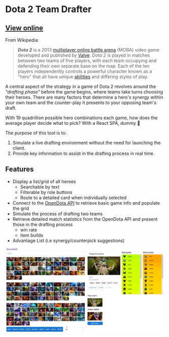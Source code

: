 # Dota 2 Team Drafter

## [View online](https://dota2-team-drafter.herokuapp.com/)

From Wikipedia:
>_**Dota 2**_ is a 2013 [multiplayer online battle arena](https://en.wikipedia.org/wiki/Multiplayer_online_battle_arena "Multiplayer online battle arena") (MOBA) video game developed and published by [Valve](https://en.wikipedia.org/wiki/Valve_Corporation "Valve Corporation"). _Dota 2_ is played in matches between two teams of five players, with each team occupying and defending their own separate base on the map. Each of the ten players independently controls a powerful character known as a "hero" that all have unique [abilities](https://en.wikipedia.org/wiki/Skill_(role-playing_games) "Skill (role-playing games)") and differing styles of play.

A central aspect of the strategy in a game of Dota 2 revolves around the _"drafting phase"_ before the game begins, where teams take turns choosing their heroes. There are many factors that determine a hero's synergy within your own team and the counter-play it presents to your opposing team's draft.

With 19 quadrillion possible hero combinations each game, how does the average player decide what to pick? With a React SPA, dummy 🙂

The purpose of this tool is to:
 1. Simulate a live drafting environment without the need for launching the client.
 2. Provide key information to assist in the drafting process in real time.

## Features

 - Display a list/grid of all heroes
    - Searchable by text
    - Filterable by role buttons
    - Route to a detailed card when individually selected
 - Connect to the [OpenDota API](https://www.opendota.com/) to retrieve basic game info and populate the grid
 - Simulate the process of drafting two teams
 - Retrieve detailed match statistics from the OpenDota API and present those in the drafting process
    - win rate
    - item builds
 - Advantage List (i.e synergy/counterpick suggestions)

 ![app preview](./public/preview.jpg)